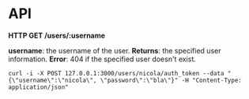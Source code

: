
API
============


**HTTP GET /users/:username**

**username**: the username of the user.
**Returns**: the specified user information.
**Error**: 404 if the specified user doesn't exist.
 

    curl -i -X POST 127.0.0.1:3000/users/nicola/auth_token --data "{\"username\":\"nicola\", \"password\":\"bla\"}" -H "Content-Type: application/json"

